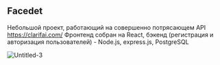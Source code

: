 
## Facedet

Небольшой проект, работающий на совершенно потрясающем API https://clarifai.com/
Фронтенд собран на React, бэкенд (регистрация и авторизация пользователей) - Node.js, express.js, PostgreSQL

![Untitled-3](https://user-images.githubusercontent.com/53794193/76257154-955a4d00-626a-11ea-850e-3ead5b1a0027.jpg)
